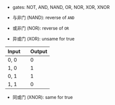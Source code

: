 * gates: NOT, AND, NAND, OR, NOR, XOR, XNOR

* 与非门 (NAND): reverse of `AND`

* 或非门 (NOR): reverse of `OR`

* 异或门 (XOR): unsame for true

|Input||Output|
|-|-|-|
|0, 0||0|
|1, 0||1|
|0, 1||1|
|1, 1||0|
* 同或门 (XNOR): same for true

